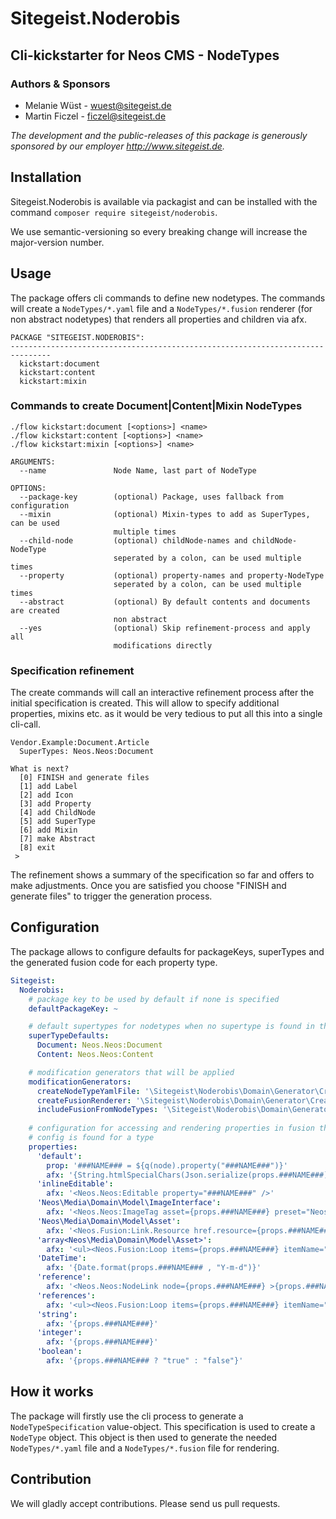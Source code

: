 # Sitegeist.Noderobis
## Cli-kickstarter for Neos CMS - NodeTypes

### Authors & Sponsors

* Melanie Wüst - wuest@sitegeist.de
* Martin Ficzel - ficzel@sitegeist.de

*The development and the public-releases of this package is generously sponsored
by our employer http://www.sitegeist.de.*

## Installation

Sitegeist.Noderobis is available via packagist and can be installed with the command `composer require sitegeist/noderobis`.

We use semantic-versioning so every breaking change will increase the major-version number.

## Usage

The package offers cli commands to define new nodetypes. The commands will create a `NodeTypes/*.yaml` file and 
a `NodeTypes/*.fusion` renderer (for non abstract nodetypes) that renders all properties and children via afx.

```
PACKAGE "SITEGEIST.NODEROBIS":
-------------------------------------------------------------------------------
  kickstart:document                       
  kickstart:content                        
  kickstart:mixin                          
```

### Commands to create Document|Content|Mixin NodeTypes 


```
./flow kickstart:document [<options>] <name>
./flow kickstart:content [<options>] <name>
./flow kickstart:mixin [<options>] <name>

ARGUMENTS:
  --name               Node Name, last part of NodeType

OPTIONS:
  --package-key        (optional) Package, uses fallback from configuration
  --mixin              (optional) Mixin-types to add as SuperTypes, can be used
                       multiple times
  --child-node         (optional) childNode-names and childNode-NodeType
                       seperated by a colon, can be used multiple times
  --property           (optional) property-names and property-NodeType
                       seperated by a colon, can be used multiple times
  --abstract           (optional) By default contents and documents are created
                       non abstract
  --yes                (optional) Skip refinement-process and apply all
                       modifications directly
```

### Specification refinement 

The create commands will call an interactive refinement process after the initial specification is created. This will
allow to specify additional properties, mixins etc. as it would be very tedious to put all this into a single cli-call.

```
Vendor.Example:Document.Article
  SuperTypes: Neos.Neos:Document

What is next?
  [0] FINISH and generate files
  [1] add Label
  [2] add Icon
  [3] add Property
  [4] add ChildNode
  [5] add SuperType
  [6] add Mixin
  [7] make Abstract
  [8] exit
 > 
```

The refinement shows a summary of the specification so far and offers to make adjustments. Once you are satisfied you
choose "FINISH and generate files" to trigger the generation process.

## Configuration

The package allows to configure defaults for packageKeys, superTypes and the generated fusion code for each property type.

```yaml
Sitegeist:
  Noderobis:
    # package key to be used by default if none is specified
    defaultPackageKey: ~

    # default supertypes for nodetypes when no supertype is found in the package namespace
    superTypeDefaults:
      Document: Neos.Neos:Document
      Content: Neos.Neos:Content

    # modification generators that will be applied
    modificationGenerators:
      createNodeTypeYamlFile: '\Sitegeist\Noderobis\Domain\Generator\CreateNodeTypeYamlFileModificationGenerator'
      createFusionRenderer: '\Sitegeist\Noderobis\Domain\Generator\CreateFusionRendererModificationGenerator'
      includeFusionFromNodeTypes: '\Sitegeist\Noderobis\Domain\Generator\IncludeFusionFromNodeTypesModificationGenerator'
      
    # configuration for accessing and rendering properties in fusion the key `default` is used if no special
    # config is found for a type
    properties:
      'default':
        prop: '###NAME### = ${q(node).property("###NAME###")}'
        afx: '{String.htmlSpecialChars(Json.serialize(props.###NAME###))}'
      'inlineEditable':
        afx: '<Neos.Neos:Editable property="###NAME###" />'
      'Neos\Media\Domain\Model\ImageInterface':
        afx: '<Neos.Neos:ImageTag asset={props.###NAME###} preset="Neos.Media.Browser:Thumbnail" />'
      'Neos\Media\Domain\Model\Asset':
        afx: '<Neos.Fusion:Link.Resource href.resource={props.###NAME###.resource} >{props.###NAME###.label}</Neos.Fusion:Link.Resource>'
      'array<Neos\Media\Domain\Model\Asset>':
        afx: '<ul><Neos.Fusion:Loop items={props.###NAME###} itemName="asset"><li><Neos.Fusion:Link.Resource href.resource={asset.resource} >{asset.label}</Neos.Fusion:Link.Resource></li></Neos.Fusion:Loop></ul>'
      'DateTime':
        afx: '{Date.format(props.###NAME### , "Y-m-d")}'
      'reference':
        afx: '<Neos.Neos:NodeLink node={props.###NAME###} >{props.###NAME###.label}</Neos.Neos:NodeLink>'
      'references':
        afx: '<ul><Neos.Fusion:Loop items={props.###NAME###} itemName="reference"><li><Neos.Neos:NodeLink node={reference} >{reference.label}</Neos.Neos:NodeLink></li></Neos.Fusion:Loop></ul>'
      'string':
        afx: '{props.###NAME###}'
      'integer':
        afx: '{props.###NAME###}'
      'boolean':
        afx: '{props.###NAME### ? "true" : "false"}'
```

## How it works

The package will firstly use the cli process to generate a `NodeTypeSpecification` value-object. 
This specification is used to create a `NodeType` object. This object is then used to generate
the needed `NodeTypes/*.yaml` file and a `NodeTypes/*.fusion` file for rendering.

## Contribution

We will gladly accept contributions. Please send us pull requests.
